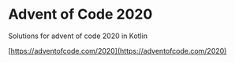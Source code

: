 # Advent of Code 2020
Solutions for advent of code 2020 in Kotlin

[https://adventofcode.com/2020](https://adventofcode.com/2020)
